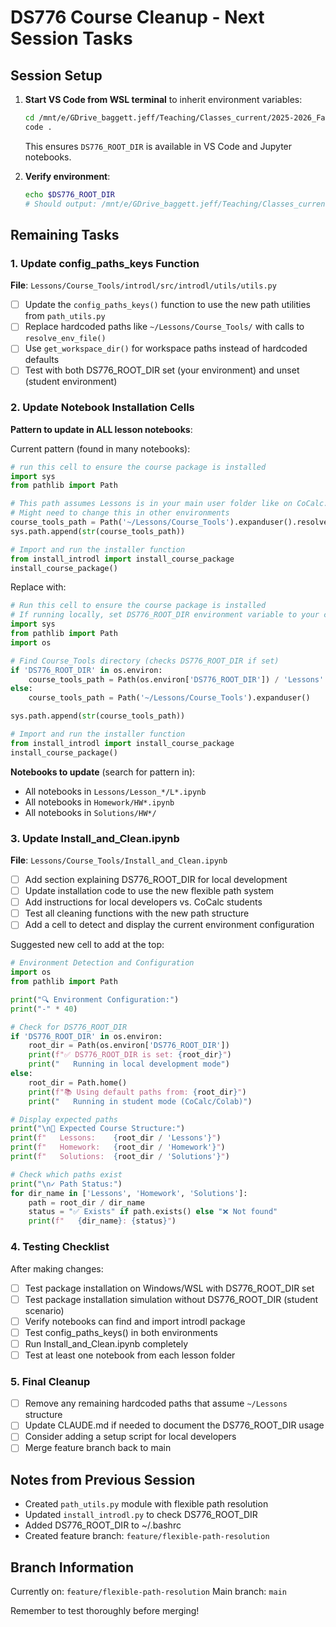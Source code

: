 # DS776 Course Cleanup - Next Session Tasks

## Session Setup
1. **Start VS Code from WSL terminal** to inherit environment variables:
   ```bash
   cd /mnt/e/GDrive_baggett.jeff/Teaching/Classes_current/2025-2026_Fall_DS776/DS776
   code .
   ```
   This ensures `DS776_ROOT_DIR` is available in VS Code and Jupyter notebooks.

2. **Verify environment**:
   ```bash
   echo $DS776_ROOT_DIR
   # Should output: /mnt/e/GDrive_baggett.jeff/Teaching/Classes_current/2025-2026_Fall_DS776/DS776
   ```

## Remaining Tasks

### 1. Update config_paths_keys Function
**File**: `Lessons/Course_Tools/introdl/src/introdl/utils/utils.py`

- [ ] Update the `config_paths_keys()` function to use the new path utilities from `path_utils.py`
- [ ] Replace hardcoded paths like `~/Lessons/Course_Tools/` with calls to `resolve_env_file()`
- [ ] Use `get_workspace_dir()` for workspace paths instead of hardcoded defaults
- [ ] Test with both DS776_ROOT_DIR set (your environment) and unset (student environment)

### 2. Update Notebook Installation Cells
**Pattern to update in ALL lesson notebooks**:

Current pattern (found in many notebooks):
```python
# run this cell to ensure the course package is installed
import sys
from pathlib import Path

# This path assumes Lessons is in your main user folder like on CoCalc.
# Might need to change this in other environments
course_tools_path = Path('~/Lessons/Course_Tools').expanduser().resolve()
sys.path.append(str(course_tools_path))

# Import and run the installer function
from install_introdl import install_course_package
install_course_package()
```

Replace with:
```python
# Run this cell to ensure the course package is installed
# If running locally, set DS776_ROOT_DIR environment variable to your course root
import sys
from pathlib import Path
import os

# Find Course_Tools directory (checks DS776_ROOT_DIR if set)
if 'DS776_ROOT_DIR' in os.environ:
    course_tools_path = Path(os.environ['DS776_ROOT_DIR']) / 'Lessons' / 'Course_Tools'
else:
    course_tools_path = Path('~/Lessons/Course_Tools').expanduser()

sys.path.append(str(course_tools_path))

# Import and run the installer function
from install_introdl import install_course_package
install_course_package()
```

**Notebooks to update** (search for pattern in):
- All notebooks in `Lessons/Lesson_*/L*.ipynb`
- All notebooks in `Homework/HW*.ipynb`
- All notebooks in `Solutions/HW*/`

### 3. Update Install_and_Clean.ipynb
**File**: `Lessons/Course_Tools/Install_and_Clean.ipynb`

- [ ] Add section explaining DS776_ROOT_DIR for local development
- [ ] Update installation code to use the new flexible path system
- [ ] Add instructions for local developers vs. CoCalc students
- [ ] Test all cleaning functions with the new path structure
- [ ] Add a cell to detect and display the current environment configuration

Suggested new cell to add at the top:
```python
# Environment Detection and Configuration
import os
from pathlib import Path

print("🔍 Environment Configuration:")
print("-" * 40)

# Check for DS776_ROOT_DIR
if 'DS776_ROOT_DIR' in os.environ:
    root_dir = Path(os.environ['DS776_ROOT_DIR'])
    print(f"✅ DS776_ROOT_DIR is set: {root_dir}")
    print("   Running in local development mode")
else:
    root_dir = Path.home()
    print(f"📚 Using default paths from: {root_dir}")
    print("   Running in student mode (CoCalc/Colab)")

# Display expected paths
print("\n📁 Expected Course Structure:")
print(f"   Lessons:    {root_dir / 'Lessons'}")
print(f"   Homework:   {root_dir / 'Homework'}")
print(f"   Solutions:  {root_dir / 'Solutions'}")

# Check which paths exist
print("\n✓ Path Status:")
for dir_name in ['Lessons', 'Homework', 'Solutions']:
    path = root_dir / dir_name
    status = "✅ Exists" if path.exists() else "❌ Not found"
    print(f"   {dir_name}: {status}")
```

### 4. Testing Checklist
After making changes:

- [ ] Test package installation on Windows/WSL with DS776_ROOT_DIR set
- [ ] Test package installation simulation without DS776_ROOT_DIR (student scenario)
- [ ] Verify notebooks can find and import introdl package
- [ ] Test config_paths_keys() in both environments
- [ ] Run Install_and_Clean.ipynb completely
- [ ] Test at least one notebook from each lesson folder

### 5. Final Cleanup
- [ ] Remove any remaining hardcoded paths that assume `~/Lessons` structure
- [ ] Update CLAUDE.md if needed to document the DS776_ROOT_DIR usage
- [ ] Consider adding a setup script for local developers
- [ ] Merge feature branch back to main

## Notes from Previous Session
- Created `path_utils.py` module with flexible path resolution
- Updated `install_introdl.py` to check DS776_ROOT_DIR
- Added DS776_ROOT_DIR to ~/.bashrc
- Created feature branch: `feature/flexible-path-resolution`

## Branch Information
Currently on: `feature/flexible-path-resolution`
Main branch: `main`

Remember to test thoroughly before merging!